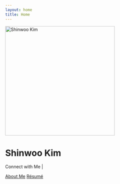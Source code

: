 ```yaml
---
layout: home
title: Home
---
```

<div class="container col-xxl-8 px-4 py-5" id="page-container">
  <div class="row flex-lg-row align-items-center g-5 py-5">
     <div class="col-10 col-sm-8 col-lg-6">
        <img src="{{site.baseurl}}/assets/img/profile_350.jpeg" class="d-block mx-lg-auto img-fluid img-thumbnail" alt="Shinwoo Kim" width="350" height="350" loading="lazy">
     </div>
     <div class="col-lg-6">
        <h1 class="autography display-2 lh-1 text-primary">Shinwoo Kim</h1>
        <code class="mb-3 lead"><span class="typed" data-typed-items="Software Developer,Pitt Student, Educator, Computer Scientist"></span></code>
        <p>Connect with Me | 
          <a class="social-icon" href="{{'/contacts' | prepend: site.baseurl}}"><i class="fa-solid fa-message"></i></a>
           <a class="social-icon" href="mailto:{{ site.email }}"><i class="fas fa-envelope"></i></a>
           <a class="social-icon" href="https://linkedin.com/in/{{ site.linkedin_username }}"> <i class="fab fa-linkedin-in"></i></a>
           <a class="social-icon" href="https://github.com/{{ site.github_username }}"><i class="fab fa-github"></i></a>
           <a class="social-icon" href="https://twitter.com/{{ site.twitter_username }}"><i class="fab fa-twitter"></i></a>
           <a class="social-icon" href="https://instagram.com/{{ site.instagram_username }}"><i class="fab fa-instagram"></i></a>
        </p>
        <div class="d-grid gap-2 d-md-flex justify-content-md-start">
           <a class="btn btn-dark btn-lg px-4 me-md-2" href="{{ '/about' | prepend: site.baseurl }}">About Me</a>
           <a class="btn btn-dark btn-lg px-4 me-md-2" href="{{ '/assets/Resume.pdf' | prepend: site.baseurl }}">Résumé</a>
        </div>
     </div>
  </div>
</div>
<script src="https://cdn.jsdelivr.net/npm/typed.js@2.0.12"></script>
